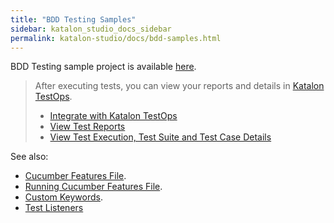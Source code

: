 ```yaml
---
title: "BDD Testing Samples" 
sidebar: katalon_studio_docs_sidebar
permalink: katalon-studio/docs/bdd-samples.html 
---
```


BDD Testing sample project is available [here](https://github.com/katalon-studio-samples/calculator-bdd-tests).

> After executing tests, you can view your reports and details in [Katalon TestOps](https://analytics.katalon.com).
>
> - [Integrate with Katalon TestOps](https://docs.katalon.com/katalon-studio/docs/katalon-analytics-beta-integration.html)
> - [View Test Reports](https://docs.katalon.com/katalon-analytics/docs/project-management-view-reports.html)
> - [View Test Execution, Test Suite and Test Case Details](https://docs.katalon.com/katalon-analytics/docs/project-management-view-details.html)

See also:

* [Cucumber Features File](https://docs.katalon.com/katalon-studio/docs/cucumber-features-file.html).
* [Running Cucumber Features File](https://docs.katalon.com/katalon-studio/docs/running-cucumber-features-file.html).
* [Custom Keywords](https://docs.katalon.com/katalon-studio/docs/introduction-to-custom-keywords.html).
* [Test Listeners](https://docs.katalon.com/katalon-studio/docs/test-listeners-test-hooks.html)
